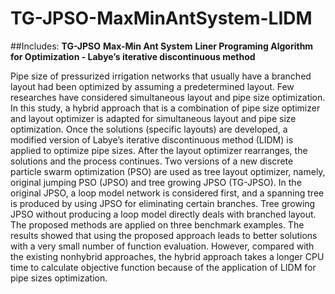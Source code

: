 # TG-JPSO-MaxMinAntSystem-LIDM
##Includes: 
**TG-JPSO**
**Max-Min Ant System**
**Liner Programing Algorithm for Optimization -  Labye’s iterative discontinuous method**

Pipe size of pressurized irrigation networks that usually have a branched layout had been optimized by assuming a predetermined layout. Few researches have considered simultaneous layout and pipe size optimization. In this study, a hybrid approach that is a combination of pipe size optimizer and layout optimizer is adapted for simultaneous layout and pipe size optimization. Once the solutions (specific layouts) are developed, a modified version of Labye’s iterative discontinuous method (LIDM) is applied to optimize pipe sizes. After the layout optimizer rearranges, the solutions and the process continues. Two versions of a new discrete particle swarm optimization (PSO) are used as tree layout optimizer, namely, original jumping PSO (JPSO) and tree growing JPSO (TG-JPSO). In the original JPSO, a loop model network is considered first, and a spanning tree is produced by using JPSO for eliminating certain branches. Tree growing JPSO without producing a loop model directly deals with branched layout. The proposed methods are applied on three benchmark examples. The results showed that using the proposed approach leads to better solutions with a very small number of function evaluation. However, compared with the existing nonhybrid approaches, the hybrid approach takes a longer CPU time to calculate objective function because of the application of LIDM for pipe sizes optimization.
